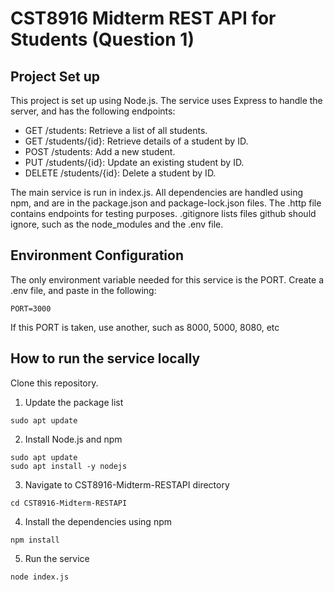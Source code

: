 # CST8916 Midterm REST API for Students (Question 1)

## Project Set up
This project is set up using Node.js. The service uses Express to handle the server, and has the following endpoints:
- GET /students: Retrieve a list of all students.
- GET /students/{id}: Retrieve details of a student by ID.
- POST /students: Add a new student.
- PUT /students/{id}: Update an existing student by ID.
- DELETE /students/{id}: Delete a student by ID.

The main service is run in index.js.
All dependencies are handled using npm, and are in the package.json and package-lock.json files.
The .http file contains endpoints for testing purposes.
.gitignore lists files github should ignore, such as the node_modules and the .env file.

## Environment Configuration
The only environment variable needed for this service is the PORT.
Create a .env file, and paste in the following:
```
PORT=3000
```
If this PORT is taken, use another, such as 8000, 5000, 8080, etc

## How to run the service locally
Clone this repository.

1. Update the package list
```
sudo apt update
```

2. Install Node.js and npm
```
sudo apt update
sudo apt install -y nodejs
```
3. Navigate to CST8916-Midterm-RESTAPI directory
```
cd CST8916-Midterm-RESTAPI
```

4. Install the dependencies using npm
```
npm install
```

5. Run the service
```
node index.js
```



